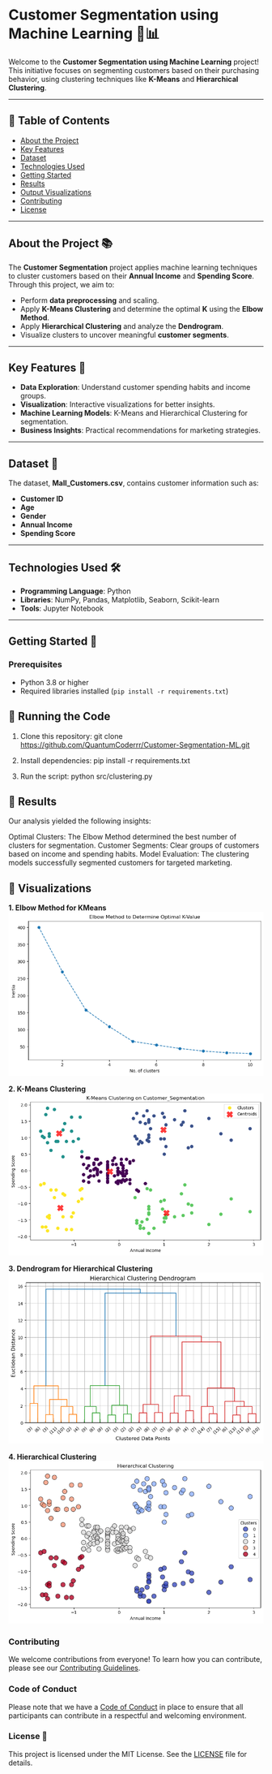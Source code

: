 # Customer Segmentation using Machine Learning 🚀📊

Welcome to the **Customer Segmentation using Machine Learning** project! This initiative focuses on segmenting customers based on their purchasing behavior, using clustering techniques like **K-Means** and **Hierarchical Clustering**.

---

## 📝 Table of Contents

- [About the Project](#about-the-project)
- [Key Features](#key-features)
- [Dataset](#dataset)
- [Technologies Used](#technologies-used)
- [Getting Started](#getting-started)
- [Results](#results)
- [Output Visualizations](#output-visualizations)
- [Contributing](#contributing)
- [License](#license)

---

## About the Project 📚

The **Customer Segmentation** project applies machine learning techniques to cluster customers based on their **Annual Income** and **Spending Score**. Through this project, we aim to:

- Perform **data preprocessing** and scaling.
- Apply **K-Means Clustering** and determine the optimal **K** using the **Elbow Method**.
- Apply **Hierarchical Clustering** and analyze the **Dendrogram**.
- Visualize clusters to uncover meaningful **customer segments**.

---

## Key Features 🎯

- **Data Exploration**: Understand customer spending habits and income groups.
- **Visualization**: Interactive visualizations for better insights.
- **Machine Learning Models**: K-Means and Hierarchical Clustering for segmentation.
- **Business Insights**: Practical recommendations for marketing strategies.

---

## Dataset 📂

The dataset, **Mall_Customers.csv**, contains customer information such as:
- **Customer ID**
- **Age**
- **Gender**
- **Annual Income**
- **Spending Score**

---

## Technologies Used 🛠️

- **Programming Language**: Python
- **Libraries**: NumPy, Pandas, Matplotlib, Seaborn, Scikit-learn
- **Tools**: Jupyter Notebook

---

## Getting Started 🚀

### Prerequisites
- Python 3.8 or higher
- Required libraries installed (`pip install -r requirements.txt`)

## 🚀 Running the Code
1. Clone this repository:
   git clone https://github.com/QuantumCoderrr/Customer-Segmentation-ML.git

2. Install dependencies:
   pip install -r requirements.txt

3. Run the script:
   python src/clustering.py

## 📌 Results
Our analysis yielded the following insights:

Optimal Clusters: The Elbow Method determined the best number of clusters for segmentation.
Customer Segments: Clear groups of customers based on income and spending habits.
Model Evaluation: The clustering models successfully segmented customers for targeted marketing.

## 📸 Visualizations
**1. Elbow Method for KMeans**  
![Elbow Method](images/Elbow.png)

**2. K-Means Clustering**  
![K-Means](images/KMeans.png)

**3. Dendrogram for Hierarchical Clustering**  
![Dendrogram](images/Dendrogram.png)

**4. Hierarchical Clustering**  
![Hierarchical](images/Hierarchical.png)

### Contributing
We welcome contributions from everyone! To learn how you can contribute, please see our [Contributing Guidelines](CONTRIBUTING.md).

### Code of Conduct
Please note that we have a [Code of Conduct](CODE_OF_CONDUCT.md) in place to ensure that all participants can contribute in a respectful and welcoming environment.

### License 📜
This project is licensed under the MIT License. See the [LICENSE](LICENSE) file for details.
